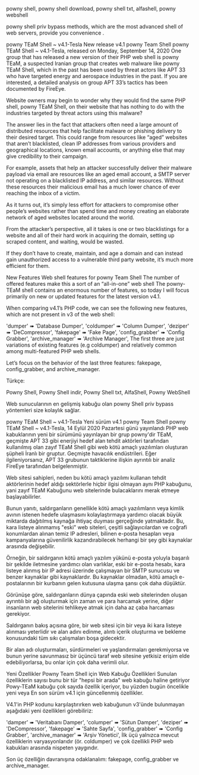 powny shell, powny shell download, powny shell txt, alfashell, powny webshell

powny shell priv bypass methods, which are the most advanced shell of web servers, provide you convenience .

powny TEaM Shell ~ v4.1-Tesla New release v4.1 powny Team Shell powny TEaM Shell ~ v4.1-Tesla, released on Monday, September 14, 2020 One group that has released a new version of their PHP web shell is powny TEaM, a suspected Iranian group that creates web malware like powny TEaM Shell, which in the past has been used by threat actors like APT 33 who have targeted energy and aerospace industries in the past. If you are interested, a detailed analysis on group APT 33’s tactics has been documented by FireEye.

Website owners may begin to wonder why they would find the same PHP shell, powny TEaM Shell, on their website that has nothing to do with the industries targeted by threat actors using this malware?

The answer lies in the fact that attackers often need a large amount of distributed resources that help facilitate malware or phishing delivery to their desired target. This could range from resources like “aged” websites that aren’t blacklisted, clean IP addresses from various providers and geographical locations, known email accounts, or anything else that may give credibility to their campaign.

For example, assets that help an attacker successfully deliver their malware payload via email are resources like an aged email account, a SMTP server not operating on a blacklisted IP address, and similar resources. Without these resources their malicious email has a much lower chance of ever reaching the inbox of a victim.

As it turns out, it’s simply less effort for attackers to compromise other people’s websites rather than spend time and money creating an elaborate network of aged websites located around the world.

From the attacker’s perspective, all it takes is one or two blacklistings for a website and all of their hard work in acquiring the domain, setting up scraped content, and waiting, would be wasted.

If they don’t have to create, maintain, and age a domain and can instead gain unauthorized access to a vulnerable third party website, it’s much more efficient for them.

New Features Web shell features for powny Team Shell The number of offered features make this a sort of an “all-in-one” web shell The powny-TEaM shell contains an enormous number of features, so today I will focus primarily on new or updated features for the latest version v4.1.

When comparing v4.1’s PHP code, we can see the following new features, which are not present in v3 of the web shell:

'dumper' ➠ 'Database Dumper', 'coldumper' ➠ 'Column Dumper', 'deziper' ➠ 'DeCompressor', 'fakepage' ➠ 'Fake Page', 'config_grabber' ➠ 'Config Grabber', 'archive_manager' ➠ 'Archive Manager', The first three are just variations of existing features (e.g coldumper) and relatively common among multi-featured PHP web shells.

Let’s focus on the behavior of the last three features: fakepage, config_grabber, and archive_manager.


Türkçe:




Powny Shell, Powny Shell indir, Powny Shell txt, AlfaShell, Powny WebShell

Web sunucularının en gelişmiş kabuğu olan powny Shell priv bypass yöntemleri size kolaylık sağlar.

powny TEaM Shell ~ v4.1-Tesla Yeni sürüm v4.1 powny Team Shell powny TEaM Shell ~ v4.1-Tesla, 14 Eylül 2020 Pazartesi günü yayınlandı PHP web kabuklarının yeni bir sürümünü yayınlayan bir grup powny'dir TEaM, geçmişte APT 33 gibi enerjiyi hedef alan tehdit aktörleri tarafından kullanılmış olan zayıf TEaM Shell gibi web kötü amaçlı yazılımları oluşturan şüpheli İranlı bir gruptur. Geçmişte havacılık endüstrileri. Eğer ilgileniyorsanız, APT 33 grubunun taktiklerine ilişkin ayrıntılı bir analiz FireEye tarafından belgelenmiştir.

Web sitesi sahipleri, neden bu kötü amaçlı yazılımı kullanan tehdit aktörlerinin hedef aldığı sektörlerle hiçbir ilgisi olmayan aynı PHP kabuğunu, yani zayıf TEaM Kabuğunu web sitelerinde bulacaklarını merak etmeye başlayabilirler.

Bunun yanıtı, saldırganların genellikle kötü amaçlı yazılımların veya kimlik avının istenen hedefe ulaşmasını kolaylaştırmaya yardımcı olacak büyük miktarda dağıtılmış kaynağa ihtiyaç duyması gerçeğinde yatmaktadır. Bu, kara listeye alınmamış "eski" web siteleri, çeşitli sağlayıcılardan ve coğrafi konumlardan alınan temiz IP adresleri, bilinen e-posta hesapları veya kampanyalarına güvenilirlik kazandırabilecek herhangi bir şey gibi kaynaklar arasında değişebilir.

Örneğin, bir saldırganın kötü amaçlı yazılım yükünü e-posta yoluyla başarılı bir şekilde iletmesine yardımcı olan varlıklar, eski bir e-posta hesabı, kara listeye alınmış bir IP adresi üzerinde çalışmayan bir SMTP sunucusu ve benzer kaynaklar gibi kaynaklardır. Bu kaynaklar olmadan, kötü amaçlı e-postalarının bir kurbanın gelen kutusuna ulaşma şansı çok daha düşüktür.

Görünüşe göre, saldırganların dünya çapında eski web sitelerinden oluşan ayrıntılı bir ağ oluşturmak için zaman ve para harcamak yerine, diğer insanların web sitelerini tehlikeye atmak için daha az çaba harcaması gerekiyor.

Saldırganın bakış açısına göre, bir web sitesi için bir veya iki kara listeye alınması yeterlidir ve alan adını edinme, alıntı içerik oluşturma ve bekleme konusundaki tüm sıkı çalışmaları boşa gidecektir.

Bir alan adı oluşturmaları, sürdürmeleri ve yaşlandırmaları gerekmiyorsa ve bunun yerine savunmasız bir üçüncü taraf web sitesine yetkisiz erişim elde edebiliyorlarsa, bu onlar için çok daha verimli olur.

Yeni Özellikler Powny Team Shell için Web Kabuğu Özellikleri Sunulan özelliklerin sayısı bunu bir tür "hepsi bir arada" web kabuğu haline getiriyor Powy-TEaM kabuğu çok sayıda özellik içeriyor, bu yüzden bugün öncelikle yeni veya En son sürüm v4.1 için güncellenmiş özellikler.

V4.1'in PHP kodunu karşılaştırırken web kabuğunun v3'ünde bulunmayan aşağıdaki yeni özellikleri görebiliriz:

'damper' ➠ 'Veritabanı Damper', 'columper' ➠ 'Sütun Damper', 'deziper' ➠ 'DeCompressor', 'fakepage' ➠ 'Sahte Sayfa', 'config_grabber' ➠ 'Config Grabber', 'archive_manager' ➠ 'Arşiv Yönetici', İlk üçü yalnızca mevcut özelliklerin varyasyonlarıdır (ör. coldumper) ve çok özellikli PHP web kabukları arasında nispeten yaygındır.

Son üç özelliğin davranışına odaklanalım: fakepage, config_grabber ve archive_manager.
